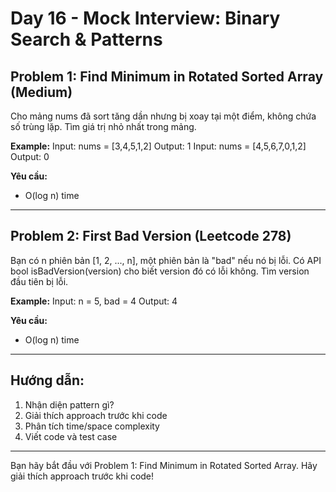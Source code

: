 # Day 16 - Mock Interview: Binary Search & Patterns

## Problem 1: Find Minimum in Rotated Sorted Array (Medium)
Cho mảng nums đã sort tăng dần nhưng bị xoay tại một điểm, không chứa số trùng lặp. Tìm giá trị nhỏ nhất trong mảng.

**Example:**
Input: nums = [3,4,5,1,2]
Output: 1
Input: nums = [4,5,6,7,0,1,2]
Output: 0

**Yêu cầu:**
- O(log n) time

---

## Problem 2: First Bad Version (Leetcode 278)
Bạn có n phiên bản [1, 2, ..., n], một phiên bản là "bad" nếu nó bị lỗi. Có API bool isBadVersion(version) cho biết version đó có lỗi không. Tìm version đầu tiên bị lỗi.

**Example:**
Input: n = 5, bad = 4
Output: 4

**Yêu cầu:**
- O(log n) time

---

## Hướng dẫn:
1. Nhận diện pattern gì?
2. Giải thích approach trước khi code
3. Phân tích time/space complexity
4. Viết code và test case

---
Bạn hãy bắt đầu với Problem 1: Find Minimum in Rotated Sorted Array. Hãy giải thích approach trước khi code!